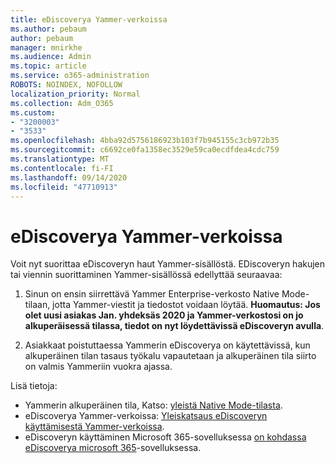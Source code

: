 ```yaml
---
title: eDiscoverya Yammer-verkoissa
ms.author: pebaum
author: pebaum
manager: mnirkhe
ms.audience: Admin
ms.topic: article
ms.service: o365-administration
ROBOTS: NOINDEX, NOFOLLOW
localization_priority: Normal
ms.collection: Adm_O365
ms.custom:
- "3200003"
- "3533"
ms.openlocfilehash: 4bba92d5756186923b103f7b945155c3cb972b35
ms.sourcegitcommit: c6692ce0fa1358ec3529e59ca0ecdfdea4cdc759
ms.translationtype: MT
ms.contentlocale: fi-FI
ms.lasthandoff: 09/14/2020
ms.locfileid: "47710913"
---
```

# <a name="ediscovery-in-yammer-networks"></a>eDiscoverya Yammer-verkoissa

Voit nyt suorittaa eDiscoveryn haut Yammer-sisällöstä.  EDiscoveryn hakujen tai viennin suorittaminen Yammer-sisällössä edellyttää seuraavaa:

1. Sinun on ensin siirrettävä Yammer Enterprise-verkosto Native Mode-tilaan, jotta Yammer-viestit ja tiedostot voidaan löytää. **Huomautus: Jos olet uusi asiakas Jan. yhdeksäs 2020 ja Yammer-verkostosi on jo alkuperäisessä tilassa, tiedot on nyt löydettävissä eDiscoveryn avulla**.

2. Asiakkaat poistuttaessa Yammerin eDiscoverya on käytettävissä, kun alkuperäinen tilan tasaus työkalu vapautetaan ja alkuperäinen tila siirto on valmis Yammeriin vuokra ajassa.

Lisä tietoja:

- Yammerin alkuperäinen tila, Katso: [yleistä Native Mode-tilasta](https://docs.microsoft.com/yammer/configure-your-yammer-network/overview-native-mode).
- eDiscoverya Yammer-verkoissa: [Yleiskatsaus eDiscoveryn käyttämisestä Yammer-verkoissa](https://docs.microsoft.com/yammer/manage-security-and-compliance/overview-of-ediscovery).
- eDiscoveryn käyttäminen Microsoft 365-sovelluksessa [on kohdassa eDiscoverya microsoft 365](https://docs.microsoft.com/microsoft-365/compliance/ediscovery)-sovelluksessa.
